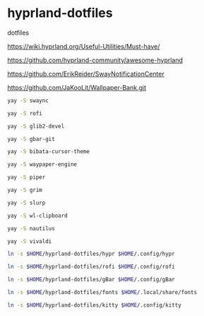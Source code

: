 # hyprland-dotfiles
dotfiles

https://wiki.hyprland.org/Useful-Utilities/Must-have/

https://github.com/hyprland-community/awesome-hyprland

https://github.com/ErikReider/SwayNotificationCenter

https://github.com/JaKooLit/Wallpaper-Bank.git

``` bash
yay -S swaync

yay -S rofi

yay -S glib2-devel

yay -S gbar-git

yay -S bibata-cursor-theme

yay -S waypaper-engine

yay -S piper

yay -S grim

yay -S slurp

yay -S wl-clipboard

yay -S nautilus

yay -S vivaldi

ln -s $HOME/hyprland-dotfiles/hypr $HOME/.config/hypr

ln -s $HOME/hyprland-dotfiles/rofi $HOME/.config/rofi

ln -s $HOME/hyprland-dotfiles/gBar $HOME/.config/gBar

ln -s $HOME/hyprland-dotfiles/fonts $HOME/.local/share/fonts

ln -s $HOME/hyprland-dotfiles/kitty $HOME/.config/kitty
```
